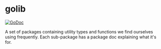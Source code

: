 # golib

[![GoDoc](https://godoc.org/github.com/levenlabs/golib?status.svg)](https://godoc.org/github.com/levenlabs/golib)

A set of packages containing utility types and functions we find ourselves
using frequently. Each sub-package has a package doc explaining what it's for.
